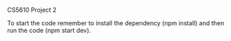 CS5610 Project 2

To start the code remember to install the dependency (npm install) and then run the code (npm start dev).